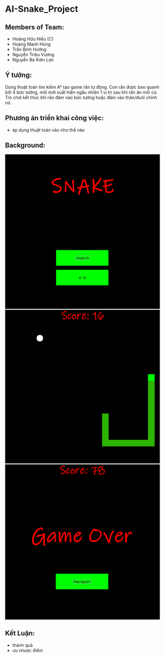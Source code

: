 # AI-Snake_Project
## Members of Team:
  + Hoàng Hữu Hiếu (C) 
  + Hoàng Mạnh Hùng
  + Trần Bỉnh Hướng
  + Nguyễn Triệu Vương
  + Nguyễn Bá Kiên Lợn
## Ý tưởng: 
Dùng thuật toán tìm kiếm A* tạo game rắn tự động. Con rắn được bao quanh bởi 4 bức tường, mồi mới xuất hiện ngẫu nhiên 1 vị trí sau khi rắn ăn mồi cũ. Trò chơi kết thúc khi rắn đâm vào bức tường hoặc đâm vào thân/đuôi chính nó.


## Phương án triển khai công việc:
  + áp dụng thuật toán vào như thế nào 




## Background:
![Giao diện bắt đầu](images/background_start.png)
![Giao diện vào game](images/background_playgame.png)
![Giao diện trò chơi kết thúc](images/background_gameover.png)


## Kết Luận: 
 + thành quả
 + ưu nhược điểm 
